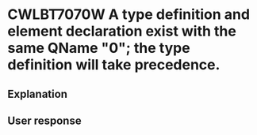 # CWLBT7070W A type definition and element declaration exist with the same QName "0"; the type definition will take precedence.

## Explanation

## User response